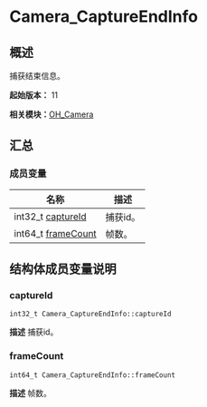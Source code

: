 # Camera_CaptureEndInfo


## 概述

捕获结束信息。

**起始版本：** 11

**相关模块：**[OH_Camera](_o_h___camera.md)


## 汇总


### 成员变量

| 名称 | 描述 | 
| -------- | -------- |
| int32_t [captureId](#captureid) | 捕获id。  | 
| int64_t [frameCount](#framecount) | 帧数。  | 


## 结构体成员变量说明


### captureId

```
int32_t Camera_CaptureEndInfo::captureId
```
**描述**
捕获id。


### frameCount

```
int64_t Camera_CaptureEndInfo::frameCount
```
**描述**
帧数。

